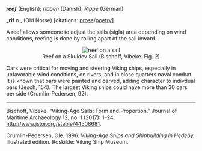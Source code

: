 **_reef_** (English); _ribben_ (Danish); _Rippe_ (German)

_**rif** n., (Old Norse) [citations: [prose](https://onp.ku.dk/onp/onp.php?o64925)/[poetry](https://lexiconpoeticum.org/m.php?p=lemma&i=68028)]  

  A reef allows someone to adjust the sails (sigla) area depending on wind conditions, reefing is done by rolling apart of the sail inward.   

<div align="center">
  
  ![reef on a sail](https://www.jstor.org/stable/44508681?searchText=to+reef+a+sail+viking+ship&searchUri=%2Faction%2FdoBasicSearch%3FQuery%3Dto%2Breef%2Ba%2Bsail%2Bviking%2Bship%26so%3Drel&ab_segments=0%2Fbasic_search_gsv2%2Fcontrol&refreqid=fastly-default%3Ac5af6740c2b5c1b186e03e800b7e6b61&seq=3)  
  Reef on a Skuldev Sail (Bischoff, Vibeke. Fig. 2)

</div>

  Oars were critical for moving and steering Viking ships, especially in unfavorable wind conditions, on rivers, and in close quarters naval combat. It is known that oars were painted and carved, adding character to indivdual oars (Jesch, 154).  The largest Viking ships could have more than 30 oars per side (Crumlin-Pedersen, 92).   

---

  Bischoff, Vibeke. “Viking-Age Sails: Form and Proportion.” Journal of Maritime Archaeology 12, no. 1 (2017): 1–24. http://www.jstor.org/stable/44508681.

  Crumlin-Pedersen, Ole. 1996. _Viking-Age Ships and Shipbuilding in Hedeby._ Illustrated edition. Roskilde: Viking Ship Museum.
